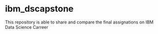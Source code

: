 # ibm_dscapstone
This repository is able to share and compare the final assignations on IBM Data Science Carreer
